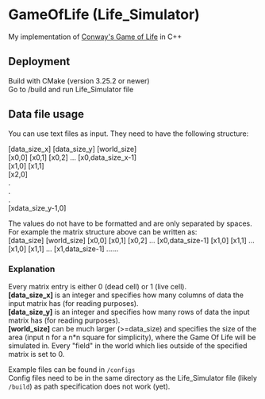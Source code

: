 # GameOfLife (Life_Simulator)

My implementation of [Conway's Game of Life](https://en.wikipedia.org/wiki/Conway%27s_Game_of_Life) in C++

## Deployment

Build with CMake (version 3.25.2 or newer) <br>
Go to /build and run Life_Simulator file

## Data file usage

You can use text files as input. They need to have the following structure:

[data_size_x] [data_size_y] [world_size]<br>
[x0,0] [x0,1] [x0,2] ... [x0,data_size_x-1]<br>
[x1,0] [x1,1]<br>
[x2,0]<br>
   .<br> 
   .<br>
   .<br>
[xdata_size_y-1,0]

The values do not have to be formatted and are only separated by spaces. For example the matrix structure above can be written as: <br>
[data_size] [world_size] [x0,0] [x0,1] [x0,2] ... [x0,data_size-1] [x1,0] [x1,1] ... [x1,0] [x1,1] ... [x1,data_size-1] ......

### Explanation
Every matrix entry is either 0 (dead cell) or 1 (live cell).<br>
**[data_size_x]** is an integer and specifies how many columns of data the input matrix has (for reading purposes).<br>
**[data_size_y]** is an integer and specifies how many rows of data the input matrix has (for reading purposes).<br>
**[world_size]** can be much larger (>=data_size) and specifies the size of the area (input n for a n*n square for simplicity), where the Game Of Life will be simulated in. Every "field" in the world which lies outside of the specified matrix is set to 0.<br>

Example files can be found in `/configs` <br>
Config files need to be in the same directory as the Life_Simulator file (likely `/build`) as path specification does not work (yet).
